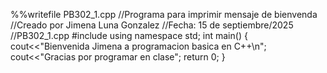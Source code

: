%%writefile PB302_1.cpp
//Programa para imprimir mensaje de bienvenda
//Creado por Jimena Luna Gonzalez
//Fecha: 15 de septiembre/2025
//PB302_1.cpp
#include <iostream>
using namespace std;
int main()
{
  cout<<"Bienvenida Jimena a programacion basica en C++\n";
  cout<<"Gracias por programar en clase";
  return 0;
}
